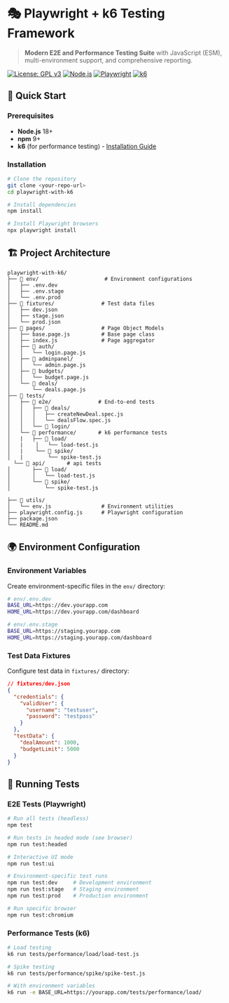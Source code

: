 # 🎭 Playwright + k6 Testing Framework

> **Modern E2E and Performance Testing Suite** with JavaScript (ESM), multi-environment support, and comprehensive reporting.

[![License: GPL v3](https://img.shields.io/badge/License-GPLv3-blue.svg)](https://www.gnu.org/licenses/gpl-3.0)
[![Node.js](https://img.shields.io/badge/Node.js-18%2B-green.svg)](https://nodejs.org/)
[![Playwright](https://img.shields.io/badge/Playwright-Latest-orange.svg)](https://playwright.dev/)
[![k6](https://img.shields.io/badge/k6-Performance-purple.svg)](https://k6.io/)

## 🚀 Quick Start

### Prerequisites

- **Node.js** 18+
- **npm** 9+
- **k6** (for performance testing) - [Installation Guide](https://k6.io/docs/getting-started/installation/)

### Installation

```bash
# Clone the repository
git clone <your-repo-url>
cd playwright-with-k6

# Install dependencies
npm install

# Install Playwright browsers
npx playwright install
```

## 🏗️ Project Architecture

```
playwright-with-k6/
├── 📁 env/                     # Environment configurations
│   ├── .env.dev
│   ├── .env.stage
│   └── .env.prod
├── 📁 fixtures/               # Test data files
│   ├── dev.json
│   ├── stage.json
│   └── prod.json
├── 📁 pages/                  # Page Object Models
│   ├── base.page.js          # Base page class
│   ├── index.js              # Page aggregator
│   ├── 📁 auth/
│   │   └── login.page.js
│   ├── 📁 adminpanel/
│   │   └── admin.page.js
│   ├── 📁 budgets/
│   │   └── budget.page.js
│   └── 📁 deals/
│       └── deals.page.js
├── 📁 tests/
│   ├── 📁 e2e/               # End-to-end tests
│   │   ├── 📁 deals/
│   │   │   ├── createNewDeal.spec.js
│   │   │   └── dealsFlow.spec.js
│   │   └── 📁 login/
│   └── 📁 performance/       # k6 performance tests
│   |   ├── 📁 load/
│   |    │   └── load-test.js
│   |    └── 📁 spike/
│   |        └── spike-test.js
  └── 📁 api/       # api tests
│       ├── 📁 load/
│       │   └── load-test.js
│       └── 📁 spike/
│           └── spike-test.js

├── 📁 utils/
│   └── env.js                # Environment utilities
├── playwright.config.js      # Playwright configuration
├── package.json
└── README.md
```

## 🌍 Environment Configuration

### Environment Variables

Create environment-specific files in the `env/` directory:

```bash
# env/.env.dev
BASE_URL=https://dev.yourapp.com
HOME_URL=https://dev.yourapp.com/dashboard
```

```bash
# env/.env.stage
BASE_URL=https://staging.yourapp.com
HOME_URL=https://staging.yourapp.com/dashboard
```

### Test Data Fixtures

Configure test data in `fixtures/` directory:

```json
// fixtures/dev.json
{
  "credentials": {
    "validUser": {
      "username": "testuser",
      "password": "testpass"
    }
  },
  "testData": {
    "dealAmount": 1000,
    "budgetLimit": 5000
  }
}
```

## 🧪 Running Tests

### E2E Tests (Playwright)

```bash
# Run all tests (headless)
npm test

# Run tests in headed mode (see browser)
npm run test:headed

# Interactive UI mode
npm run test:ui

# Environment-specific test runs
npm run test:dev     # Development environment
npm run test:stage   # Staging environment  
npm run test:prod    # Production environment

# Run specific browser
npm run test:chromium
```

### Performance Tests (k6)

```bash
# Load testing
k6 run tests/performance/load/load-test.js

# Spike testing
k6 run tests/performance/spike/spike-test.js

# With environment variables
k6 run -e BASE_URL=https://yourapp.com/tests/performance/load/
```
